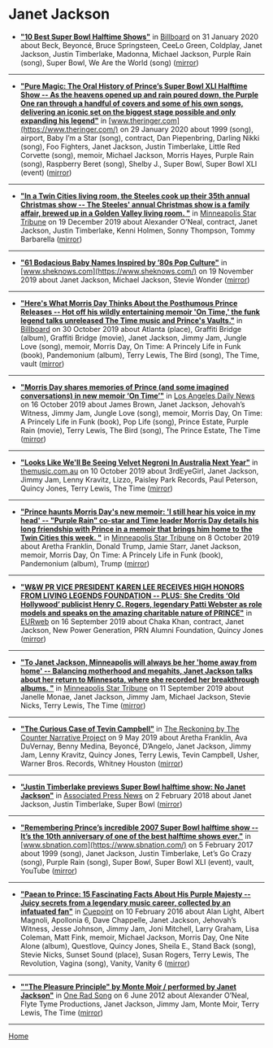 # Janet Jackson

 - [**"10 Best Super Bowl Halftime Shows"**](https://www.billboard.com/articles/list/513793/super-bowl-halftime-shows-10-best) in [Billboard](https://www.billboard.com/) on 31 January 2020 about Beck, Beyoncé, Bruce Springsteen, CeeLo Green, Coldplay, Janet Jackson, Justin Timberlake, Madonna, Michael Jackson, Purple Rain (song), Super Bowl, We Are the World (song) ([mirror](https://web.archive.org/web/*/https://www.billboard.com/articles/list/513793/super-bowl-halftime-shows-10-best))

----

 - [**"Pure Magic: The Oral History of Prince’s Super Bowl XLI Halftime Show -- As the heavens opened up and rain poured down, the Purple One ran through a handful of covers and some of his own songs, delivering an iconic set on the biggest stage possible and only expanding his legend"**](https://www.theringer.com/music/2020/1/29/21112539/prince-halftime-show-oral-history-super-bowl-xli) in [www.theringer.com](https://www.theringer.com/) on 29 January 2020 about 1999 (song), airport, Baby I’m a Star (song), contract, Dan Piepenbring, Darling Nikki (song), Foo Fighters, Janet Jackson, Justin Timberlake, Little Red Corvette (song), memoir, Michael Jackson, Morris Hayes, Purple Rain (song), Raspberry Beret (song), Shelby J., Super Bowl, Super Bowl XLI (event) ([mirror](https://web.archive.org/web/*/https://www.theringer.com/music/2020/1/29/21112539/prince-halftime-show-oral-history-super-bowl-xli))

----

 - [**"In a Twin Cities living room, the Steeles cook up their 35th annual Christmas show -- The Steeles' annual Christmas show is a family affair, brewed up in a Golden Valley living room. "**](http://www.startribune.com/in-a-twin-cities-living-room-the-steeles-cook-up-their-35th-annual-christmas-show/566344542/) in [Minneapolis Star Tribune](http://www.startribune.com/) on 19 December 2019 about Alexander O’Neal, contract, Janet Jackson, Justin Timberlake, Kenni Holmen, Sonny Thompson, Tommy Barbarella ([mirror](https://web.archive.org/web/*/http://www.startribune.com/in-a-twin-cities-living-room-the-steeles-cook-up-their-35th-annual-christmas-show/566344542/))

----

 - [**"61 Bodacious Baby Names Inspired by ’80s Pop Culture"**](https://www.sheknows.com/parenting/articles/2117365/80s-pop-culture-baby-names/) in [www.sheknows.com](https://www.sheknows.com/) on 19 November 2019 about Janet Jackson, Michael Jackson, Stevie Wonder ([mirror](https://web.archive.org/web/*/https://www.sheknows.com/parenting/articles/2117365/80s-pop-culture-baby-names/))

----

 - [**"Here's What Morris Day Thinks About the Posthumous Prince Releases -- Hot off his wildly entertaining memoir 'On Time,' the funk legend talks unreleased The Time music and Prince's Vaults."**](https://www.billboard.com/articles/news/8541347/morris-day-on-time-book-memoir-prince-funk) in [Billboard](https://www.billboard.com/) on 30 October 2019 about Atlanta (place), Graffiti Bridge (album), Graffiti Bridge (movie), Janet Jackson, Jimmy Jam, Jungle Love (song), memoir, Morris Day, On Time: A Princely Life in Funk (book), Pandemonium (album), Terry Lewis, The Bird (song), The Time, vault ([mirror](https://web.archive.org/web/*/https://www.billboard.com/articles/news/8541347/morris-day-on-time-book-memoir-prince-funk))

----

 - [**"Morris Day shares memories of Prince (and some imagined conversations) in new memoir ‘On Time’"**](https://www.dailynews.com/2019/10/16/morris-day-shares-memories-of-prince-and-some-imagined-conversations-in-new-memoir-on-time/) in [Los Angeles Daily News](https://www.dailynews.com/) on 16 October 2019 about James Brown, Janet Jackson, Jehovah’s Witness, Jimmy Jam, Jungle Love (song), memoir, Morris Day, On Time: A Princely Life in Funk (book), Pop Life (song), Prince Estate, Purple Rain (movie), Terry Lewis, The Bird (song), The Prince Estate, The Time ([mirror](https://web.archive.org/web/*/https://www.dailynews.com/2019/10/16/morris-day-shares-memories-of-prince-and-some-imagined-conversations-in-new-memoir-on-time/))

----

 - [**"Looks Like We'll Be Seeing Velvet Negroni In Australia Next Year"**](https://themusic.com.au/features/og-flavas-velvet-negroni-cyclone/v8zb09LV1Nc/) in [themusic.com.au](https://themusic.com.au/) on 10 October 2019 about 3rdEyeGirl, Janet Jackson, Jimmy Jam, Lenny Kravitz, Lizzo, Paisley Park Records, Paul Peterson, Quincy Jones, Terry Lewis, The Time ([mirror](https://web.archive.org/web/*/https://themusic.com.au/features/og-flavas-velvet-negroni-cyclone/v8zb09LV1Nc/))

----

 - [**"Prince haunts Morris Day's new memoir: 'I still hear his voice in my head' -- "Purple Rain" co-star and Time leader Morris Day details his long friendship with Prince in a memoir that brings him home to the Twin Cities this week. "**](http://www.startribune.com/prince-haunts-morris-day-s-new-memoir-i-still-hear-his-voice-in-my-head/562430972/) in [Minneapolis Star Tribune](http://www.startribune.com/) on 8 October 2019 about Aretha Franklin, Donald Trump, Jamie Starr, Janet Jackson, memoir, Morris Day, On Time: A Princely Life in Funk (book), Pandemonium (album), Trump ([mirror](https://web.archive.org/web/*/http://www.startribune.com/prince-haunts-morris-day-s-new-memoir-i-still-hear-his-voice-in-my-head/562430972/))

----

 - [**"W&W PR VICE PRESIDENT KAREN LEE RECEIVES HIGH HONORS FROM LIVING LEGENDS FOUNDATION -- PLUS: She Credits ‘Old Hollywood’ publicist Henry C. Rogers, legendary Patti Webster as role models and speaks on the amazing charitable nature of PRINCE"**](https://eurweb.com/2019/09/16/ww-pr-vice-president-karen-lee-receives-high-honors-from-living-legends-foundation/) in [EURweb](https://eurweb.com/) on 16 September 2019 about Chaka Khan, contract, Janet Jackson, New Power Generation, PRN Alumni Foundation, Quincy Jones ([mirror](https://web.archive.org/web/*/https://eurweb.com/2019/09/16/ww-pr-vice-president-karen-lee-receives-high-honors-from-living-legends-foundation/))

----

 - [**"To Janet Jackson, Minneapolis will always be her 'home away from home' -- Balancing motherhood and megahits, Janet Jackson talks about her return to Minnesota, where she recorded her breakthrough albums. "**](http://www.startribune.com/to-janet-jackson-minneapolis-will-always-be-her-home-away-from-home/560054982/) in [Minneapolis Star Tribune](http://www.startribune.com/) on 11 September 2019 about Janelle Monae, Janet Jackson, Jimmy Jam, Michael Jackson, Stevie Nicks, Terry Lewis, The Time ([mirror](https://web.archive.org/web/*/http://www.startribune.com/to-janet-jackson-minneapolis-will-always-be-her-home-away-from-home/560054982/))

----

 - [**"The Curious Case of Tevin Campbell"**](https://www.thereckoningmag.com/the-reckoning-blog/the-curious-case-of-tevin-campbell) in [The Reckoning by The Counter Narrative Project](https://www.thereckoningmag.com/) on 9 May 2019 about Aretha Franklin, Ava DuVernay, Benny Medina, Beyoncé, D’Angelo, Janet Jackson, Jimmy Jam, Lenny Kravitz, Quincy Jones, Terry Lewis, Tevin Campbell, Usher, Warner Bros. Records, Whitney Houston ([mirror](https://web.archive.org/web/*/https://www.thereckoningmag.com/the-reckoning-blog/the-curious-case-of-tevin-campbell))

----

 - [**"Justin Timberlake previews Super Bowl halftime show: No Janet Jackson"**](https://apnews.com/7c4321049c904c9fa912ac8290000f23) in [Associated Press News](https://apnews.com/) on 2 February 2018 about Janet Jackson, Justin Timberlake, Super Bowl ([mirror](https://web.archive.org/web/*/https://apnews.com/7c4321049c904c9fa912ac8290000f23))

----

 - [**"Remembering Prince’s incredible 2007 Super Bowl halftime show -- It’s the 10th anniversary of one of the best halftime shows ever."**](https://www.sbnation.com/2017/2/4/14463094/super-bowl-halftime-show-prince-2007-purple-rain-retrospective) in [www.sbnation.com](https://www.sbnation.com/) on 5 February 2017 about 1999 (song), Janet Jackson, Justin Timberlake, Let’s Go Crazy (song), Purple Rain (song), Super Bowl, Super Bowl XLI (event), vault, YouTube ([mirror](https://web.archive.org/web/*/https://www.sbnation.com/2017/2/4/14463094/super-bowl-halftime-show-prince-2007-purple-rain-retrospective))

----

 - [**"Paean to Prince: 15 Fascinating Facts About His Purple Majesty -- Juicy secrets from a legendary music career, collected by an infatuated fan"**](https://medium.com/cuepoint/paean-to-prince-15-fascinating-facts-about-his-purple-majesty-6aa627d1d17e) in [Cuepoint](https://medium.com/cuepoint/) on 10 February 2016 about Alan Light, Albert Magnoli, Apollonia 6, Dave Chappelle, Janet Jackson, Jehovah’s Witness, Jesse Johnson, Jimmy Jam, Joni Mitchell, Larry Graham, Lisa Coleman, Matt Fink, memoir, Michael Jackson, Morris Day, One Nite Alone (album), Questlove, Quincy Jones, Sheila E., Stand Back (song), Stevie Nicks, Sunset Sound (place), Susan Rogers, Terry Lewis, The Revolution, Vagina (song), Vanity, Vanity 6 ([mirror](https://web.archive.org/web/*/https://medium.com/cuepoint/paean-to-prince-15-fascinating-facts-about-his-purple-majesty-6aa627d1d17e))

----

 - [**""The Pleasure Principle" by Monte Moir / performed by Janet Jackson"**](http://www.oneradsong.com/2012/06/pleasure-principle-by-monte.html) in [One Rad Song](http://www.oneradsong.com/) on 6 June 2012 about Alexander O’Neal, Flyte Tyme Productions, Janet Jackson, Jimmy Jam, Monte Moir, Terry Lewis, The Time ([mirror](https://web.archive.org/web/*/http://www.oneradsong.com/2012/06/pleasure-principle-by-monte.html))

----

[Home](../)
